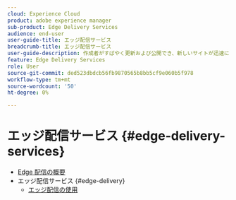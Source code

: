 ```yaml
---
cloud: Experience Cloud
product: adobe experience manager
sub-product: Edge Delivery Services
audience: end-user
user-guide-title: エッジ配信サービス
breadcrumb-title: エッジ配信サービス
user-guide-description: 作成者がすばやく更新および公開でき、新しいサイトが迅速に起動する、迅速な開発環境を可能にする、合成可能な一連のサービスである Edge Delivery Services の詳細を説明します。
feature: Edge Delivery Services
role: User
source-git-commit: ded523dbdcb56fb9870565b8bb5cf9e060b5f978
workflow-type: tm+mt
source-wordcount: '50'
ht-degree: 0%

---
```



# エッジ配信サービス {#edge-delivery-services}

+ [Edge 配信の概要](/help/edge/overview.md)
+ エッジ配信サービス {#edge-delivery}
   + [エッジ配信の使用](/help/edge/using.md)